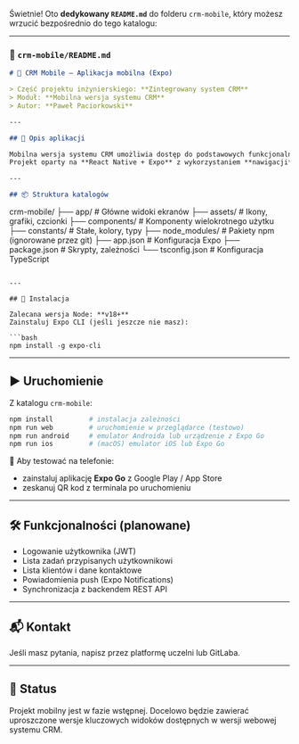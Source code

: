 Świetnie! Oto **dedykowany `README.md`** do folderu `crm-mobile`, który możesz wrzucić bezpośrednio do tego katalogu:

---

### 📄 `crm-mobile/README.md`

```markdown
# 📱 CRM Mobile – Aplikacja mobilna (Expo)

> Część projektu inżynierskiego: **Zintegrowany system CRM**  
> Moduł: **Mobilna wersja systemu CRM**  
> Autor: **Paweł Paciorkowski**

---

## 🚀 Opis aplikacji

Mobilna wersja systemu CRM umożliwia dostęp do podstawowych funkcjonalności platformy z poziomu urządzenia mobilnego.  
Projekt oparty na **React Native + Expo** z wykorzystaniem **nawigacji** i **TypeScript**.

---

## 📦 Struktura katalogów

```

crm-mobile/
├── app/           # Główne widoki ekranów
├── assets/        # Ikony, grafiki, czcionki
├── components/    # Komponenty wielokrotnego użytku
├── constants/     # Stałe, kolory, typy
├── node\_modules/  # Pakiety npm (ignorowane przez git)
├── app.json       # Konfiguracja Expo
├── package.json   # Skrypty, zależności
└── tsconfig.json  # Konfiguracja TypeScript

````

---

## 🔧 Instalacja

Zalecana wersja Node: **v18+**  
Zainstaluj Expo CLI (jeśli jeszcze nie masz):

```bash
npm install -g expo-cli
````

---

## ▶️ Uruchomienie

Z katalogu `crm-mobile`:

```bash
npm install         # instalacja zależności
npm run web         # uruchomienie w przeglądarce (testowo)
npm run android     # emulator Androida lub urządzenie z Expo Go
npm run ios         # (macOS) emulator iOS lub Expo Go
```

📱 Aby testować na telefonie:

* zainstaluj aplikację **Expo Go** z Google Play / App Store
* zeskanuj QR kod z terminala po uruchomieniu

---

## 🛠️ Funkcjonalności (planowane)

* Logowanie użytkownika (JWT)
* Lista zadań przypisanych użytkownikowi
* Lista klientów i dane kontaktowe
* Powiadomienia push (Expo Notifications)
* Synchronizacja z backendem REST API

---

## 📬 Kontakt

Jeśli masz pytania, napisz przez platformę uczelni lub GitLaba.

---

## 🧪 Status

Projekt mobilny jest w fazie wstępnej. Docelowo będzie zawierać uproszczone wersje kluczowych widoków dostępnych w wersji webowej systemu CRM.

````


